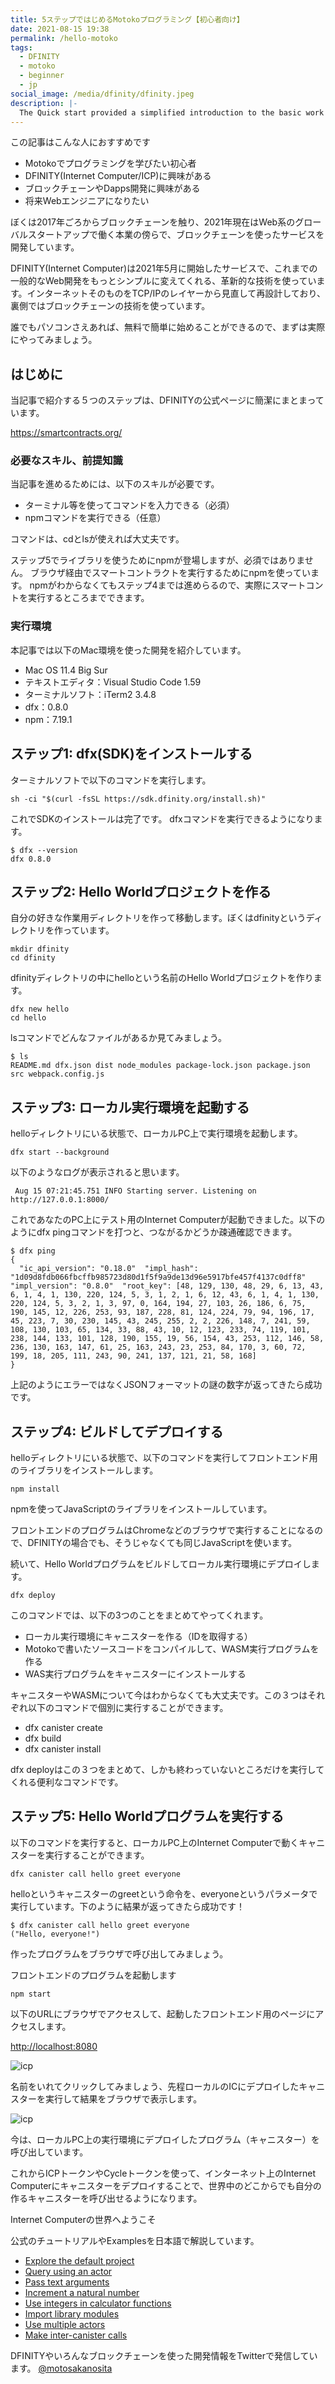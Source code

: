 ```yaml
---
title: 5ステップではじめるMotokoプログラミング【初心者向け】
date: 2021-08-15 19:38
permalink: /hello-motoko
tags:
  - DFINITY
  - motoko
  - beginner
  - jp
social_image: /media/dfinity/dfinity.jpeg
description: |-
  The Quick start provided a simplified introduction to the basic work flow for creating and deploying a new project without exploring the contents of the project directory or sample code.
---
```

この記事はこんな人におすすめです

* Motokoでプログラミングを学びたい初心者
* DFINITY(Internet Computer/ICP)に興味がある
* ブロックチェーンやDapps開発に興味がある
* 将来Webエンジニアになりたい

ぼくは2017年ごろからブロックチェーンを触り、2021年現在はWeb系のグローバルスタートアップで働く本業の傍らで、ブロックチェーンを使ったサービスを開発しています。

DFINITY(Internet Computer)は2021年5月に開始したサービスで、これまでの一般的なWeb開発をもっとシンプルに変えてくれる、革新的な技術を使っています。インターネットそのものをTCP/IPのレイヤーから見直して再設計しており、裏側ではブロックチェーンの技術を使っています。

誰でもパソコンさえあれば、無料で簡単に始めることができるので、まずは実際にやってみましょう。


## はじめに
当記事で紹介する５つのステップは、DFINITYの公式ページに簡潔にまとまっています。

https://smartcontracts.org/

### 必要なスキル、前提知識
当記事を進めるためには、以下のスキルが必要です。

* ターミナル等を使ってコマンドを入力できる（必須）
* npmコマンドを実行できる（任意）

コマンドは、cdとlsが使えれば大丈夫です。

ステップ5でライブラリを使うためにnpmが登場しますが、必須ではありません。
ブラウザ経由でスマートコントラクトを実行するためにnpmを使っています。
npmがわからなくてもステップ4までは進めらるので、実際にスマートコントを実行するところまでできます。

### 実行環境
本記事では以下のMac環境を使った開発を紹介しています。

* Mac OS 11.4 Big Sur
* テキストエディタ：Visual Studio Code 1.59
* ターミナルソフト：iTerm2 3.4.8
* dfx：0.8.0
* npm：7.19.1

## ステップ1: dfx(SDK)をインストールする

ターミナルソフトで以下のコマンドを実行します。

```
sh -ci "$(curl -fsSL https://sdk.dfinity.org/install.sh)"
```

これでSDKのインストールは完了です。
dfxコマンドを実行できるようになります。

```
$ dfx --version
dfx 0.8.0
```

## ステップ2: Hello Worldプロジェクトを作る

自分の好きな作業用ディレクトリを作って移動します。ぼくはdfinityというディレクトリを作っています。

```
mkdir dfinity
cd dfinity
```

dfinityディレクトリの中にhelloという名前のHello Worldプロジェクトを作ります。

```
dfx new hello
cd hello
```

lsコマンドでどんなファイルがあるか見てみましょう。

```
$ ls
README.md dfx.json dist node_modules package-lock.json package.json src webpack.config.js
```

## ステップ3: ローカル実行環境を起動する

helloディレクトリにいる状態で、ローカルPC上で実行環境を起動します。

```
dfx start --background
```

以下のようなログが表示されると思います。

```
 Aug 15 07:21:45.751 INFO Starting server. Listening on http://127.0.0.1:8000/
```

これであなたのPC上にテスト用のInternet Computerが起動できました。以下のようにdfx pingコマンドを打つと、つながるかどうか疎通確認できます。

```
$ dfx ping
{
  "ic_api_version": "0.18.0"  "impl_hash": "1d09d8fdb066fbcffb985723d80d1f5f9a9de13d96e5917bfe457f4137c0dff8"  "impl_version": "0.8.0"  "root_key": [48, 129, 130, 48, 29, 6, 13, 43, 6, 1, 4, 1, 130, 220, 124, 5, 3, 1, 2, 1, 6, 12, 43, 6, 1, 4, 1, 130, 220, 124, 5, 3, 2, 1, 3, 97, 0, 164, 194, 27, 103, 26, 186, 6, 75, 190, 145, 12, 226, 253, 93, 187, 228, 81, 124, 224, 79, 94, 196, 17, 45, 223, 7, 30, 230, 145, 43, 245, 255, 2, 2, 226, 148, 7, 241, 59, 108, 130, 103, 65, 134, 33, 88, 43, 10, 12, 123, 233, 74, 119, 101, 238, 144, 133, 101, 128, 190, 155, 19, 56, 154, 43, 253, 112, 146, 58, 236, 130, 163, 147, 61, 25, 163, 243, 23, 253, 84, 170, 3, 60, 72, 199, 18, 205, 111, 243, 90, 241, 137, 121, 21, 58, 168]
}
```

上記のようにエラーではなくJSONフォーマットの謎の数字が返ってきたら成功です。

## ステップ4: ビルドしてデプロイする

helloディレクトリにいる状態で、以下のコマンドを実行してフロントエンド用のライブラリをインストールします。

```
npm install
```

npmを使ってJavaScriptのライブラリをインストールしています。

フロントエンドのプログラムはChromeなどのブラウザで実行することになるので、DFINITYの場合でも、そうじゃなくても同じJavaScriptを使います。

続いて、Hello Worldプログラムをビルドしてローカル実行環境にデプロイします。

```
dfx deploy
```

このコマンドでは、以下の3つのことをまとめてやってくれます。

* ローカル実行環境にキャニスターを作る（IDを取得する）
* Motokoで書いたソースコードをコンパイルして、WASM実行プログラムを作る
* WAS実行プログラムをキャニスターにインストールする

キャニスターやWASMについて今はわからなくても大丈夫です。この３つはそれぞれ以下のコマンドで個別に実行することができます。

* dfx canister create
* dfx build
* dfx canister install

dfx deployはこの３つをまとめて、しかも終わっていないところだけを実行してくれる便利なコマンドです。

## ステップ5: Hello Worldプログラムを実行する

以下のコマンドを実行すると、ローカルPC上のInternet Computerで動くキャニスターを実行することができます。

```
dfx canister call hello greet everyone
```

helloというキャニスターのgreetという命令を、everyoneというパラメータで実行しています。下のように結果が返ってきたら成功です！

```
$ dfx canister call hello greet everyone
("Hello, everyone!")
```

作ったプログラムをブラウザで呼び出してみましょう。

フロントエンドのプログラムを起動します

```
npm start
```

以下のURLにブラウザでアクセスして、起動したフロントエンド用のページにアクセスします。

<http://localhost:8080>

![icp](/media/hello-motoko/1.png)

名前をいれてクリックしてみましょう、先程ローカルのICにデプロイしたキャニスターを実行して結果をブラウザで表示します。

![icp](/media/hello-motoko/2.png)

今は、ローカルPC上の実行環境にデプロイしたプログラム（キャニスター）を呼び出しています。

これからICPトークンやCycleトークンを使って、インターネット上のInternet Computerにキャニスターをデプロイすることで、世界中のどこからでも自分の作るキャニスターを呼び出せるようになります。

Internet Computerの世界へようこそ

公式のチュートリアルやExamplesを日本語で解説しています。

* [Explore the default project](/motoko-explore-hello)
* [Query using an actor](/motoko-actor-hello)
* [Pass text arguments](/motoko-location-hello)
* [Increment a natural number](/motoko-my-counter)
* [Use integers in calculator functions](/motoko-calc)
* [Import library modules](/motoko-phonebook)
* [Use multiple actors](/motoko-multiple-actors)
* [Make inter-canister calls](/motoko-linkedup)

DFINITYやいろんなブロックチェーンを使った開発情報をTwitterで発信しています。
[@motosakanosita](https://twitter.com/motosakanosita)
